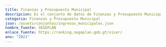 ```yaml
---
title: Finanzas y Presupuesto Municipal
descripcion: Es el conjunto de datos de Finanzas y Presupuesto Municipal
categoria: Finanzas y Presupuesto Municipal
json: /assets/conjuntos/ingresos_municipales.json
nombre_fuente: SEGEPLAN
enlace_fuente: https://ranking.segeplan.gob.gt/visor/
ano: "2021"
---
```

